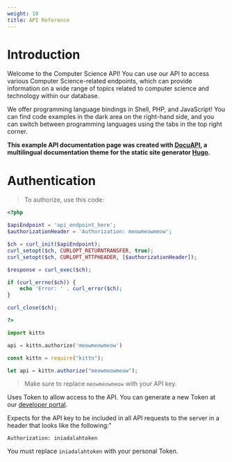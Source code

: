 ```yaml
---
weight: 10
title: API Reference
---
```


# Introduction

Welcome to the Computer Science API! You can use our API to access various Computer Science-related endpoints, which can provide information on a wide range of topics related to computer science and technology within our database.

We offer programming language bindings in Shell, PHP, and JavaScript! You can find code examples in the dark area on the right-hand side, and you can switch between programming languages using the tabs in the top right corner.

**This example API documentation page was created with [DocuAPI](https://github.com/bep/docuapi/), a multilingual documentation theme for the static site generator [Hugo](http://gohugo.io/).**

# Authentication

> To authorize, use this code:

```php
<?php

$apiEndpoint = 'api_endpoint_here';
$authorizationHeader = 'Authorization: meowmeowmeow';

$ch = curl_init($apiEndpoint);
curl_setopt($ch, CURLOPT_RETURNTRANSFER, true);
curl_setopt($ch, CURLOPT_HTTPHEADER, [$authorizationHeader]);

$response = curl_exec($ch);

if (curl_errno($ch)) {
    echo 'Error: ' . curl_error($ch);
}

curl_close($ch);

?>

```

```python
import kittn

api = kittn.authorize('meowmeowmeow')
```

```javascript
const kittn = require("kittn");

let api = kittn.authorize("meowmeowmeow");
```

> Make sure to replace `meowmeowmeow` with your API key.

Uses Token to allow access to the API. You can generate a new Token at our [developer portal](http://example.com/developers).

Expects for the API key to be included in all API requests to the server in a header that looks like the following:"

`Authorization: iniadalahtoken`

<aside class="notice">
You must replace <code>iniadalahtoken</code> with your personal Token.
</aside>
